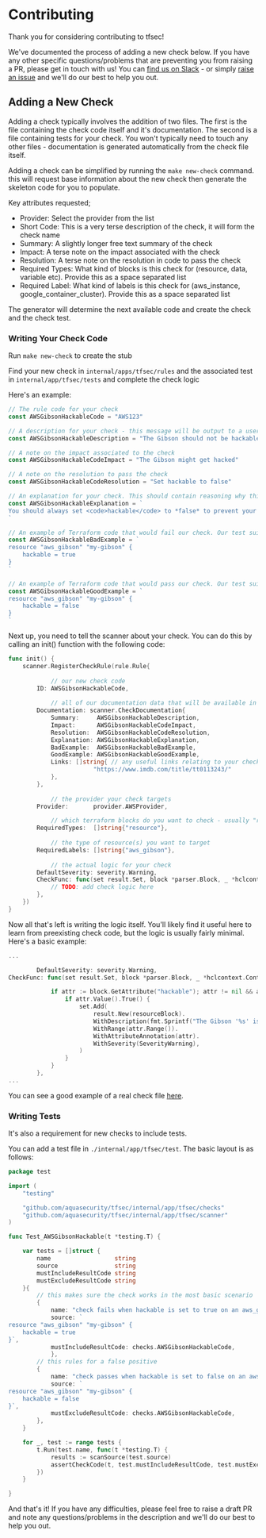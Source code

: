 # Contributing

Thank you for considering contributing to tfsec! 

We've documented the process of adding a new check below. If you have any other specific questions/problems that are preventing you from raising a PR, please get in touch with us! You can [find us on Slack](https://join.slack.com/t/tfsec/shared_invite/zt-i0vo9rp2-tEizIaT1dS4Eu2hVIsvwDg) - or simply [raise an issue](https://github.com/aquasecurity/tfsec/issues/new) and we'll do our best to help you out.

## Adding a New Check

Adding a check typically involves the addition of two files. The first is the file containing the check code itself and it's documentation. The second is a file containing tests for your check. You won't typically need to touch any other files - documentation is generated automatically from the check file itself.

Adding a check can be simplified by running the `make new-check` command. this will request base information about the new check then generate the skeleton code for you to populate.

Key attributes requested;

- Provider: Select the provider from the list
- Short Code: This is a very terse description of the check, it will form the check name
- Summary: A slightly longer free text summary of the check
- Impact: A terse note on the impact associated with the check
- Resolution: A terse note on the resolution in code to pass the check
- Required Types: What kind of blocks is this check for (resource, data, variable etc). Provide this as a space separated list
- Required Label: What kind of labels is this check for (aws_instance, google_container_cluster). Provide this as a space separated list

The generator will determine the next available code and create the check and the check test.

### Writing Your Check Code

Run `make new-check` to create the stub

Find your new check in `internal/apps/tfsec/rules` and the associated test in `internal/app/tfsec/tests` and complete the check logic

Here's an example:

```go
// The rule code for your check
const AWSGibsonHackableCode = "AWS123"

// A description for your check - this message will be output to a user when the check fails.
const AWSGibsonHackableDescription = "The Gibson should not be hackable"

// A note on the impact associated to the check
const AWSGibsonHackableCodeImpact = "The Gibson might get hacked"

// A note on the resolution to pass the check
const AWSGibsonHackableCodeResolution = "Set hackable to false"

// An explanation for your check. This should contain reasoning why this check enforces good practice. Full markdown is supported here.
const AWSGibsonHackableExplanation = `
You should always set <code>hackable</code> to *false* to prevent your Gibson from being hacked.
`

// An example of Terraform code that would fail our check. Our test suite will make sure this example fails the check.
const AWSGibsonHackableBadExample = `
resource "aws_gibson" "my-gibson" {
    hackable = true
}
`

// An example of Terraform code that would pass our check. Our test suite will make sure this example passes the check.
const AWSGibsonHackableGoodExample = `
resource "aws_gibson" "my-gibson" {
    hackable = false
}
`
```

Next up, you need to tell the scanner about your check. You can do this by calling an init() function with the following code:

```go
func init() {
	scanner.RegisterCheckRule(rule.Rule{
    
        	// our new check code
		ID: AWSGibsonHackableCode,
    
        	// all of our documentation data that will be available in the output and/or at https://tfsec.dev/
		Documentation: scanner.CheckDocumentation{
			Summary:     AWSGibsonHackableDescription,
			Impact:      AWSGibsonHackableCodeImpact,
			Resolution:  AWSGibsonHackableCodeResolution,
			Explanation: AWSGibsonHackableExplanation,
			BadExample:  AWSGibsonHackableBadExample,
			GoodExample: AWSGibsonHackableGoodExample,
			Links: []string{ // any useful links relating to your check go here
                		"https://www.imdb.com/title/tt0113243/"
			},
		},
        
        	// the provider your check targets
		Provider:       provider.AWSProvider,

        	// which terraform blocks do you want to check - usually "resource"
		RequiredTypes:  []string{"resource"},
        
        	// the type of resource(s) you want to target
		RequiredLabels: []string{"aws_gibson"},
        
        	// the actual logic for your check
		DefaultSeverity: severity.Warning,
		CheckFunc: func(set result.Set, block *parser.Block, _ *hclcontext.Context) {
			// TODO: add check logic here
		},
	})
}
```

Now all that's left is writing the logic itself. You'll likely find it useful here to learn from preexisting check code, but the logic is usually fairly minimal. Here's a basic example:

```go
...

        DefaultSeverity: severity.Warning,
CheckFunc: func(set result.Set, block *parser.Block, _ *hclcontext.Context) {

            if attr := block.GetAttribute("hackable"); attr != nil && attr.Value().Type() == cty.Bool {
                if attr.Value().True() {
                    set.Add(
                        result.New(resourceBlock).
						WithDescription(fmt.Sprintf("The Gibson '%s' is configured to be hackable.", block.Name())).
						WithRange(attr.Range()).
						WithAttributeAnnotation(attr).
						WithSeverity(SeverityWarning),
					)
                }
            }
        },
...
```

You can see a good example of a real check file [here](https://github.com/aquasecurity/tfsec/blob/master/internal/app/tfsec/rules/aws001.go).

### Writing Tests

It's also a requirement for new checks to include tests.

You can add a test file in `./internal/app/tfsec/test`. The basic layout is as follows:

```go
package test

import (
	"testing"

	"github.com/aquasecurity/tfsec/internal/app/tfsec/checks"
	"github.com/aquasecurity/tfsec/internal/app/tfsec/scanner"
)

func Test_AWSGibsonHackable(t *testing.T) {

	var tests = []struct {
		name                  string
		source                string
		mustIncludeResultCode string
		mustExcludeResultCode string
	}{
		// this makes sure the check works in the most basic scenario
		{
			name: "check fails when hackable is set to true on an aws_gibson resource",
			source: `
resource "aws_gibson" "my-gibson" {
	hackable = true
}`,
			mustIncludeResultCode: checks.AWSGibsonHackableCode,
       		},
		// this rules for a false positive
		{ 
			name: "check passes when hackable is set to false on an aws_gibson resource",
			source: `
resource "aws_gibson" "my-gibson" {
	hackable = false
}`,
			mustExcludeResultCode: checks.AWSGibsonHackableCode,
		},
	}

	for _, test := range tests {
		t.Run(test.name, func(t *testing.T) {
			results := scanSource(test.source)
			assertCheckCode(t, test.mustIncludeResultCode, test.mustExcludeResultCode, results)
		})
	}

}
```

And that's it! If you have any difficulties, please feel free to raise a draft PR and note any questions/problems in the description and we'll do our best to help you out.
